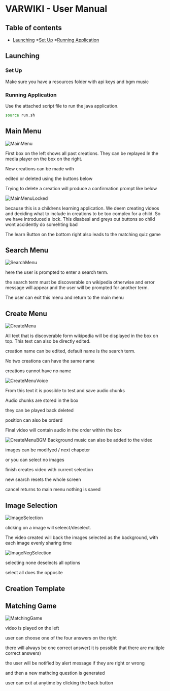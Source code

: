 # VARWIKI - User Manual 



## Table of contents

<!--ts-->
   * [Launching](#launching)
      *[Set Up](#set-up)
      *[Running Application](#running-application)
<!--te-->


## Launching

### Set Up

Make sure you have a resources folder with api keys and bgm music



### Running Application

Use the attached script file to run the java application.

```bash
source run.sh
```







## Main Menu

![MainMenu](/UserManualImages/MainMenu.png)

First box on the left shows all past creations. They can be replayed In the media player on the box on the right.

New creations can be made with

edited or deleted using the buttons below





Trying to delete a creation will produce a confirmation prompt like below



![MainMenuLocked](/UserManualImages/MainMenu.png)





because this is a childrens learning application. We deem creating videos and deciding what to include in creations to be too complex for a child. So we have introduced a lock. This disabesl and greys out buttons so child wont accidently do somehting bad





The learn Button on the bottom right also leads to the matching quiz game 

## Search Menu

![SearchMenu](/UserManualImages/SearchMenu.png)

here the user is prompted to enter a search term.

the search term must be discoverable on wikipedia otherwise and error message will appear and the user will be prompted for another term.



The user can exit this menu and return to the main menu

## Create Menu



![CreateMenu](/UserManualImages/CreateMenu.png)

All text that is discoverable form wikipedia will be displayed in the box on top. This text can also be directly edited.

creation name can be edited, default name is the search term.

No two creations can have the same name

creations cannot have no name


![CreateMenuVoice](/UserManualImages/CreateMenuVoice.png)



From this text it is possible to test and save audio chunks

Audio chunks are stored in the box

they can be played back deleted

position can also be orderd

Final video will contain audio in the order within the box

![CreateMenuBGM](/UserManualImages/CreateMenuBGM.png)
Background music can also be added to the video

images can be modifyed / next chapeter

or you can select no images




finish creates video with current selection

new search resets the whole screen

cancel returns to main menu nothing is saved

## Image Selection

![ImageSelection](/UserManulImages/ImageSelection.png)



clicking on a image will seleect/deselect.

The video created will back the images selected as the background, with each image evenly sharing time

![ImageNegSelection](/UserManualImages/ImageNegSelection.png)

selecting none deselects all options

select all does the opposite 



## Creation Template





## Matching Game

![MatchingGame](/UserManualImages/MatchingGame.png)



video is played on the left

user can choose one of the four answers on the right

there will always be one correct answer( it is possible that there are multiple correct answers)

the user will be notified by alert message if they are right or wrong

and then a new mathcing question is generated

user can exit at anytime by clicking the back button


